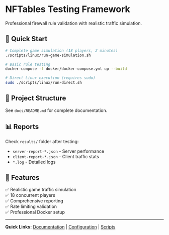 # NFTables Testing Framework

Professional firewall rule validation with realistic traffic simulation.

## 🚀 Quick Start

```bash
# Complete game simulation (18 players, 2 minutes)
./scripts/linux/run-game-simulation.sh

# Basic rule testing
docker-compose -f docker/docker-compose.yml up --build

# Direct Linux execution (requires sudo)
sudo ./scripts/linux/run-direct.sh
```

## 📁 Project Structure

See `docs/README.md` for complete documentation.

## 📊 Reports

Check `results/` folder after testing:
- `server-report-*.json` - Server performance
- `client-report-*.json` - Client traffic stats  
- `*.log` - Detailed logs

## 🎯 Features

✅ Realistic game traffic simulation  
✅ 18 concurrent players  
✅ Comprehensive reporting  
✅ Rate limiting validation  
✅ Professional Docker setup  

---

**Quick Links:** [Documentation](docs/README.md) | [Configuration](config/) | [Scripts](scripts/)